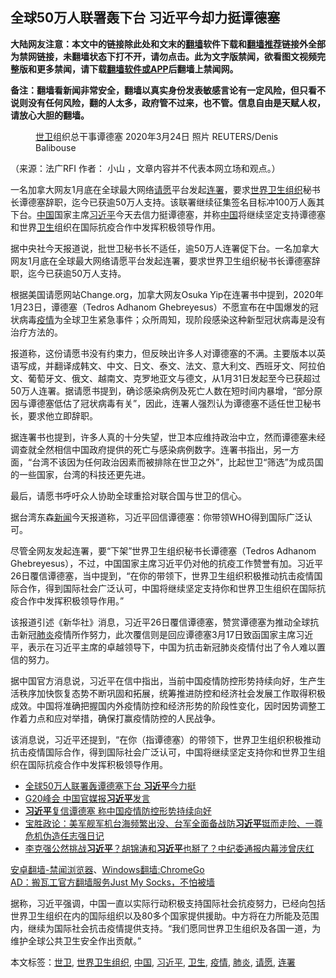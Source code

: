  <h2>全球50万人联署轰下台 习近平今却力挺谭德塞</h2> <p class="notice"><b>大陆网友注意：本文中的链接除此处和文末的<a href="https://github.com/bannedbook/fanqiang" >翻墙</a>软件下载和<a href="https://github.com/killgcd/justmysocks/blob/master/README.md">翻墙推荐</a>链接外全部为禁网链接，未翻墙状态下打不开，请勿点击。此为文字版禁闻，欲看图文视频完整版和更多禁闻，请下载<a href="https://github.com/bannedbook/fanqiang">翻墙软件或APP</a>后翻墙上禁闻网。</p><p>备注：翻墙看新闻非常安全，翻墙以真实身份发表敏感言论有一定风险，但只看不说则没有任何风险，翻的人太多，政府管不过来，也不管。信息自由是天赋人权，请放心大胆的翻墙。</b></p>  <div class="entry"> <figure>                <figcaption>                <span><a href="https://www.bannedbook.org/bnews/tag/%E4%B8%96%E5%8D%AB/" class="st_tag internal_tag" rel="tag" title="标签 世卫 下的日志">世卫</a>组织总干事谭德塞 2020年3月24日 照片</span>                <span>REUTERS/Denis Balibouse</span>            </figcaption></figure> <p>（来源：法广RFI                      <span>                作者：             </span>                                                                                        小山                                                                                            ，文章内容并不代表本网立场和观点。）</p> <p>                    一名加拿大网友1月底在全球最大网络<a href="https://www.bannedbook.org/bnews/tag/%E8%AF%B7%E6%84%BF/" class="st_tag internal_tag" rel="tag" title="标签 请愿 下的日志">请愿</a>平台发起<a href="https://www.bannedbook.org/bnews/tag/%E8%BF%9E%E7%BD%B2/" class="st_tag internal_tag" rel="tag" title="标签 连署 下的日志">连署</a>，要求<a href="https://www.bannedbook.org/bnews/tag/%E4%B8%96%E7%95%8C%E5%8D%AB%E7%94%9F%E7%BB%84%E7%BB%87/" class="st_tag internal_tag" rel="tag" title="标签 世界卫生组织 下的日志">世界卫生组织</a>秘书长谭德塞辞职，迄今已获逾50万人支持。该联署继续征集签名目标冲100万人轰其下台。<span class='wp_keywordlink_affiliate'><a href="https://www.bannedbook.org/" title="中国" target="_blank">中国</a></span>国家主席<a href="https://www.bannedbook.org/bnews/tag/%e4%b9%a0%e8%bf%91%e5%b9%b3/" class="st_tag internal_tag" rel="tag" title="标签 习近平 下的日志">习近平</a>今天去信力挺谭德塞，并称<a href="https://www.bannedbook.org/bnews/tag/%E4%B8%AD%E5%9B%BD/" class="st_tag internal_tag" rel="tag" title="标签 中国 下的日志">中国</a>将继续坚定支持谭德塞和世界<a href="https://www.bannedbook.org/bnews/tag/%E5%8D%AB%E7%94%9F/" class="st_tag internal_tag" rel="tag" title="标签 卫生 下的日志">卫生</a>组织在国际抗疫合作中发挥积极领导作用。                </p> <p>据中央社今天报道说，批世卫秘书长不适任，逾50万人连署促下台。一名加拿大网友1月底在全球最大网络请愿平台发起连署，要求世界卫生组织秘书长谭德塞辞职，迄今已获逾50万人支持。</p>  <p>根据美国请愿网站Change.org，加拿大网友Osuka Yip在连署书中提到，2020年1月23日，谭德塞（Tedros Adhanom Ghebreyesus）不愿宣布在中国爆发的冠状病毒<a href="https://www.bannedbook.org/bnews/tag/%E7%96%AB%E6%83%85/" class="st_tag internal_tag" rel="tag" title="标签 疫情 下的日志">疫情</a>为全球卫生紧急事件；众所周知，现阶段感染这种新型冠状病毒是没有治疗方法的。</p> <p>报道称，这份请愿书没有约束力，但反映出许多人对谭德塞的不满。主要版本以英语写成，并翻译成韩文、中文、日文、泰文、法文、意大利文、西班牙文、阿拉伯文、葡萄牙文、俄文、越南文、克罗地亚文与德文，从1月31日发起至今已获超过50万人连署。据请愿书提到，确诊感染病例及死亡人数在短时间内暴增，“部分原因与谭德塞低估了冠状病毒有关”，因此，连署人强烈认为谭德塞不适任世卫秘书长，要求他立即辞职。</p> <p>据连署书也提到，许多人真的十分失望，世卫本应维持政治中立，然而谭德塞未经调查就全然相信中国政府提供的死亡与感染病例数字。连署书指出，另一方面，“台湾不该因为任何政治因素而被排除在世卫之外”，比起世卫“筛选”为成员国的一些国家，台湾的科技还更先进。</p>  <p>最后，请愿书呼吁众人协助全球重拾对联合国与世卫的信心。</p> <p>据台湾东森<span class='wp_keywordlink_affiliate'><a href="https://www.bannedbook.org/" title="新闻">新闻</a></span>今天报道称，习近平回信谭德塞：你带领WHO得到国际广泛认可。</p> <p>尽管全网友发起连署，要“下架”世界卫生组织秘书长谭德塞（Tedros Adhanom Ghebreyesus），不过，中国国家主席习近平仍对他的抗疫工作赞誉有加。习近平26日覆信谭德塞，当中提到，“在你的带领下，世界卫生组织积极推动抗击疫情国际合作，得到国际社会广泛认可，中国将继续坚定支持你和世界卫生组织在国际抗疫合作中发挥积极领导作用。”</p>  <p>该报道引述《新华社》消息，习近平26日覆信谭德塞，赞赏谭德塞为推动全球抗击新冠<a href="https://www.bannedbook.org/bnews/tag/%e8%82%ba%e7%82%8e/" class="st_tag internal_tag" rel="tag" title="标签 肺炎 下的日志">肺炎</a>疫情所作努力，此次覆信则是回应谭德塞3月17日致函国家主席习近平，表示在习近平主席的卓越领导下，中国为抗击新冠肺炎疫情付出了令人难以置信的努力。</p> <p>据中国官方消息说，习近平在信中指出，当前中国疫情防控形势持续向好，生产生活秩序加快恢复态势不断巩固和拓展，统筹推进防控和经济社会发展工作取得积极成效。中国将准确把握国内外疫情防控和经济形势的阶段性变化，因时因势调整工作着力点和应对举措，确保打赢疫情防控的人民战争。</p> <p>该消息说，习近平还提到，“在你（指谭德塞）的带领下，世界卫生组织积极推动抗击疫情国际合作，得到国际社会广泛认可，中国将继续坚定支持你和世界卫生组织在国际抗疫合作中发挥积极领导作用。</p>  <ul class='op-related-articles' title='相关阅读'> <li><a href='https://www.bannedbook.org/bnews/cbnews/20200326/1300993.html' target='_blank'>全球50万人联署轰谭德塞下台 <b>习近平</b>今力挺</a></li> <li><a href='https://www.bannedbook.org/bnews/cbnews/20200326/1300982.html' target='_blank'>G20峰会 中国官媒报<b>习近平</b>发言</a></li> <li><a href='https://www.bannedbook.org/bnews/cbnews/20200326/1300981.html' target='_blank'><b>习近平</b>复信谭德塞 称中国疫情防控形势持续向好</a></li> <li><a href='https://www.bannedbook.org/bnews/bannedvideo/20200326/1300951.html' target='_blank'>宝胜政论：美军舰军机台海频繁出没、台军全面备战防<b>习近平</b>铤而走险、一尊危机伪造任志强日记</a></li> <li><a href='https://www.bannedbook.org/bnews/topimagenews/20200326/1300950.html' target='_blank'>李克强公然挑战<b>习近平</b>？胡锦涛和<b>习近平</b>也掰了？中纪委通报内幕涉曾庆红</a></li> </ul> <div class="texttj"> <a href="https://github.com/bannedbook/fanqiang/wiki/%E5%AE%89%E5%8D%93%E7%BF%BB%E5%A2%99-%E7%A6%81%E9%97%BB%E6%B5%8F%E8%A7%88%E5%99%A8" target="_blank">安卓翻墙-禁闻浏览器</a>、<a href="https://github.com/bannedbook/fanqiang/wiki/Chrome%E4%B8%80%E9%94%AE%E7%BF%BB%E5%A2%99%E5%8C%85" target="_blank">Windows翻墙:ChromeGo</a><br/> <a href="https://github.com/killgcd/justmysocks/blob/master/README.md" target="_blank">AD：搬瓦工官方翻墙服务Just My Socks，不怕被墙</a> </div><p>据称，习近平强调，中国一直以实际行动积极支持国际社会抗疫努力，已经向包括世界卫生组织在内的国际组织以及80多个国家提供援助。中方将在力所能及范围内，继续为国际社会抗击疫情提供支持。“我们愿同世界卫生组织及各国一道，为维护全球公共卫生安全作出贡献。”</p><a name='sharetosocial'></a>           </div><!--END ENTRY--> <div class="postfooter"> <div>本文标签：<a href="https://www.bannedbook.org/bnews/tag/%E4%B8%96%E5%8D%AB/" rel="tag">世卫</a>, <a href="https://www.bannedbook.org/bnews/tag/%E4%B8%96%E7%95%8C%E5%8D%AB%E7%94%9F%E7%BB%84%E7%BB%87/" rel="tag">世界卫生组织</a>, <a href="https://www.bannedbook.org/bnews/tag/%E4%B8%AD%E5%9B%BD/" rel="tag">中国</a>, <a href="https://www.bannedbook.org/bnews/tag/%e4%b9%a0%e8%bf%91%e5%b9%b3/" rel="tag">习近平</a>, <a href="https://www.bannedbook.org/bnews/tag/%E5%8D%AB%E7%94%9F/" rel="tag">卫生</a>, <a href="https://www.bannedbook.org/bnews/tag/%E7%96%AB%E6%83%85/" rel="tag">疫情</a>, <a href="https://www.bannedbook.org/bnews/tag/%e8%82%ba%e7%82%8e/" rel="tag">肺炎</a>, <a href="https://www.bannedbook.org/bnews/tag/%E8%AF%B7%E6%84%BF/" rel="tag">请愿</a>, <a href="https://www.bannedbook.org/bnews/tag/%E8%BF%9E%E7%BD%B2/" rel="tag">连署</a></div>  </div><!--END POSTFOOTER--> 